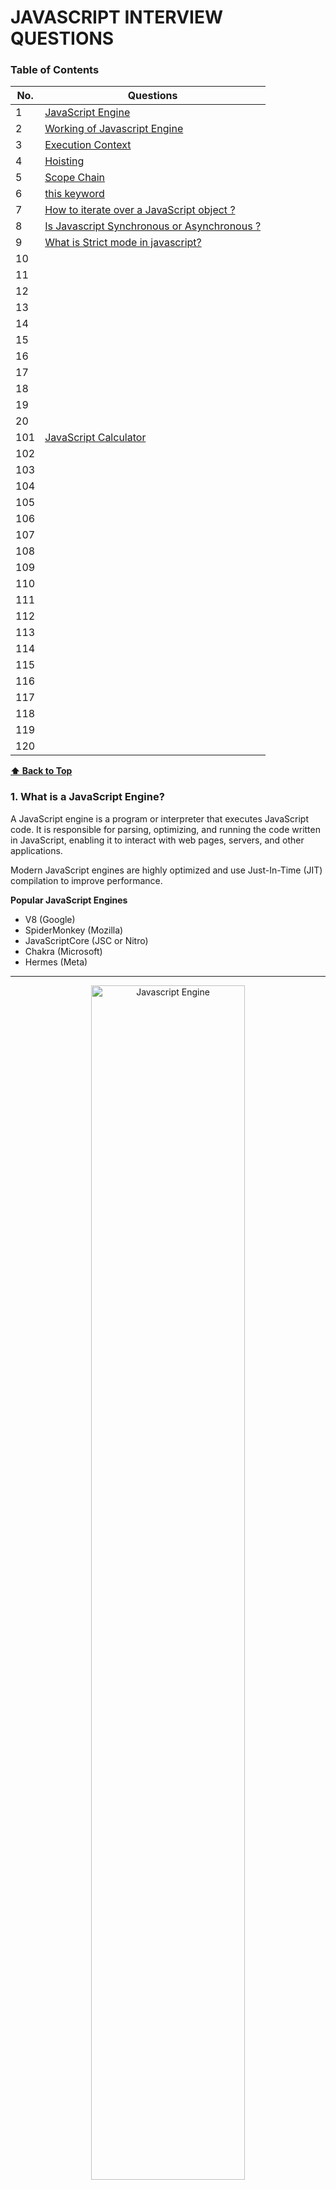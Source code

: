 # JAVASCRIPT INTERVIEW QUESTIONS 
### Table of Contents

| No. | Questions |
| --- | --------- |
| 1 | [ JavaScript Engine ](#1-what-is-a-javascript-engine) |
| 2 | [ Working of Javascript Engine ](#2-how-does-a-javascript-engine-work) |
| 3 | [ Execution Context ](#3-what-is-execution-context-) |
| 4 | [ Hoisting ](#4-hoisting) |
| 5 | [ Scope Chain ](#5-what-is-scope-chain-) |
| 6 | [ this keyword ](#6-what-is-the-this-keyword-in-javascript) |
| 7 | [ How to iterate over a JavaScript object ? ](#7-how-to-iterate-over-a-javascript-object-) |
| 8 | [ Is Javascript Synchronous or Asynchronous ? ](#8-is-javascript-synchronous-or-asynchronous-) |
| 9 | [ What is Strict mode in javascript? ](#9-what-is-strict-mode-in-javascript) |
| 10 | [](#) |
| 11 | [](#) |
| 12 | [](#) |
| 13 | [](#) |
| 14 | [](#) |
| 15 | [](#) |
| 16 | [](#) |
| 17 | [](#) |
| 18 | [](#) |
| 19 | [](#) |
| 20 | [](#) |
| 101 | [JavaScript Calculator](#JavaScript-Calculator) |
| 102 | [](#) |
| 103 | [](#) |
| 104 | [](#) |
| 105 | [](#) |
| 106 | [](#) |
| 107 | [](#) |
| 108 | [](#) |
| 109 | [](#) |
| 110 | [](#) |
| 111 | [](#) |
| 112 | [](#) |
| 113 | [](#) |
| 114 | [](#) |
| 115 | [](#) |
| 116 | [](#) |
| 117 | [](#) |
| 118 | [](#) |
| 119 | [](#) |
| 120 | [](#) |





**[⬆ Back to Top](#table-of-contents)**

### 1. What is a JavaScript Engine?
A JavaScript engine is a program or interpreter that executes JavaScript code. It is responsible for parsing, optimizing, and running the code written in JavaScript, enabling it to interact with web pages, servers, and other applications.

Modern JavaScript engines are highly optimized and use Just-In-Time (JIT) compilation to improve performance.

**Popular JavaScript Engines**
* V8 (Google)
* SpiderMonkey (Mozilla)
* JavaScriptCore (JSC or Nitro)
* Chakra (Microsoft)
* Hermes (Meta)

---
<div>
<p align="center">
    <img src="./images/jsEngine_flow.png" alt="Javascript Engine" width="70%">
</p>
</div>

---





**[⬆ Back to Top](#table-of-contents)**

### 2. How Does a JavaScript Engine Work?

**Parsing:**
The engine reads the JavaScript code (source code) and converts it into an abstract syntax tree (AST), a structured representation of the code.

**Compilation:**
Instead of interpreting JavaScript directly (line-by-line), modern engines use JIT compilation, where the code is compiled into machine code during execution for faster performance.

**Execution:**
The compiled machine code is executed, and the JavaScript program runs.

**Optimization:**
Engines continuously analyze the running code and optimize it for better performance, adapting to frequently executed paths (hot code).





**[⬆ Back to Top](#table-of-contents)**

### 3. What is Execution context ?
In JavaScript, the execution context is the environment in which JavaScript code is evaluated and executed. It determines:
* What data is accessible (variables, functions, objects).
* How the code behaves in a specific context.
Every time a function is invoked, or the global code is executed, an execution context is created.
---
<div>
<p align="center">
    <img src="./images/executionContext.png" alt="Javascript Engine" width="70%">
</p>
</div>

---
**TYPES of Execution Context**
1. Global Execution Context (GEC)
2. Function Execution Context (FEC)
3. Eval Execution Context (rare)

**PHASES of Execution Context**

Each execution context goes through two phases:

**Creation Phase:**
* Creates the Variable Object - Memory is allocated for variables and functions.
* Creates the scope chain - List of all scopes.
* Variables are set to undefined (hoisting).
* Functions are stored in their entirety (hoisting).
* this is determined based on the context.

**Execution Phase:**
* Code is executed line by line.
* Variables are assigned their actual values.


<div>
<p align="center">
    <img src="./images/ExecutionContext_variableObject.png" alt="Javascript Engine" width="50%">
</p>
</div>

**COMPONENTS of an Execution Context**

**Variable Environment:**
1. Stores variables, function declarations, and the outer environment reference.

**Lexical Environment:**
* The structure holding the local variables and functions.
* Considers the location of variables in the source code.

**Lexical Scope** (or static scope) refers to the scope determined by the position of variables and functions in the source code. It means that a function's scope is defined during its creation, based on where it is written in the code, not where it is called.

**this Binding:**
1. Refers to the object associated with the execution context.
2. In the global context, this refers to the global object (window or global).
3. Inside functions, it depends on how the function is called (e.g., method call, arrow function).

**Execution Context STACK (Call Stack)**
JavaScript uses a call stack to manage execution contexts. When a function is called:

1. A new execution context is created and added to the stack.
2. When the function finishes execution, its context is removed from the stack.

**Examples**
```javascript
    var name = "Jack";                  
    console.log("Global Execution Context : Invoked & Pushed  - variable name, func greeting() sayHi()");

    function greeting() {
        console.log('Execution context greeting: Invoked & Pushed')
        console.log("GREETING");
        sayHi();
        console.log('Execution context greeting: Popped off')
    }

    function sayHi() {
        console.log('Execution context sayHi: Invoked & Pushed')
        console.log("HI " , name.toUpperCase() , 'HOW ARE YOU ? ' );
        console.log('Execution context sayHi: Popped off')
    }

    greeting();
    console.log("Global Execution Context : Popped off");

```
Execution Steps:
* STEP 1: The GEC is created and pushed on the execution stack as the global() object.
* STEP 2:  
    * The greeting() function is invoked and pushed on the stack.
    * The sayHi() function is invoked and pushed on the stack.
* STEP 3: 
    * The sayHi() function is popped off the stack.
    * The greetings() function is popped off the stack.
---
<div>
<p align="center">
    <img src="./images/executionStack.png" alt="Javascript Engine" width="70%">
</p>
</div>

---


Visualizing Execution Context
```javascript
    function greet() {
        let name = "John";
        console.log("Hello, " + name);
    }

    greet();
```
* Global Execution Context:
    * greet is defined.
* Function Execution Context for greet:
    * name is stored in memory.
    * console.log() executes.





**[⬆ Back to Top](#table-of-contents)**

### 4. Hoisting
Hoisting is a JavaScript mechanism where variable and function declarations are moved to the top of their containing scope during the compilation phase, before the code is executed. This means you can use variables and functions before they are declared in the code.

However, only the declarations are hoisted, not the initializations or assignments.

1. Function declarations are fully hoisted.
2. Variable declarations with var are hoisted but initialized to undefined.
3. Variables declared with let and const are also hoisted but remain in a temporal dead zone (TDZ) until their declaration is encountered in the code.

| Declaration Type           | Hoisted?                  | Initialized?           | Temporal Dead Zone?        |
|----------------------------|---------------------------|------------------------|----------------------------|
| var                        | Yes                       | Yes (undefined)        |	No                         |
| let                        | Yes                       | No                     | Yes                        |
| const                      | Yes                       | No	                  | Yes                        |
| Function Declaration	     | Yes (entire function)	 | Yes	                  | No                         |
| Function Expression        | Only the variable         |	No                    |	No                         |


**Examples of Hoisting**

1. Hoisting with function declarations
```javascript
    greet(); // Output: Hello, World!

    function greet() {
        console.log("Hello, World!");
    }
```
Function declarations are fully hoisted, meaning you can call the function before its declaration.

2. Hoisting with var 
```javascript
    console.log(a); // Output: undefined
    var a = 10;
    console.log(a); // Output: 10

```
During the compilation phase, the declaration var a is hoisted to the top.
The variable is initialized to undefined until the assignment a = 10 is executed.

3. Hoisting with let and const
```javascript
    console.log(b); // ReferenceError: Cannot access 'b' before initialization
    let b = 20;
```
For let & const, the area before initialization is called the temporal dead zone (TDZ).
let and const declarations are hoisted but are not initialized until their line of declaration is reached.

4. Hoisting with function expressions 
```javascript
    greet(); // TypeError: greet is not a function
    var greet = function () {
    console.log("Hello How are you ?");
};
```
Here, greet is declared with var and is hoisted as a variable(var greet). 
However, its value (the function) is not assigned until runtime (Creation phase has created it as variable greet = undefined. Execution phase cannot read function of undefined undefined()).





**[⬆ Back to Top](#table-of-contents)**

### 5. What is Scope Chain ?
The scope chain in JavaScript is a mechanism that determines how variables, functions, and objects are accessed in nested functions. It is the chain of lexical environments where a JavaScript interpreter looks for variable and function declarations.

When a variable or function is accessed, the JavaScript engine:

1. First checks the current scope.
2. If it doesn’t find the variable, it looks in the outer (parent) scope.
3. This process continues up the chain until the global scope is reached.

If the variable is not found in any scope, a ReferenceError is thrown.

**TYPES of Scopes in JavaScript**

**Global Scope:**
1. Variables and functions declared outside of any function or block.
2. Accessible from anywhere in the code.
3. Forms the top of the scope chain.

**Function Scope:**
1. Variables declared inside a function.
2. Accessible only within that function and its nested scopes.

**Block Scope:**
1. Variables declared with let and const inside a block (e.g., {}).
2. Accessible only within that block.

```javascript
const globalVar = "I am global";

function outer() {
    const outerVar = "I am outer";

    function inner() {
        const innerVar = "I am inner";

        console.log(globalVar); // "I am global"
        console.log(outerVar);  // "I am outer"
        console.log(innerVar);  // "I am inner"
    }

    inner();
}

outer();
```





**[⬆ Back to Top](#table-of-contents)**

### 6. What is the this Keyword in JavaScript? 
In JavaScript, this is a special keyword that refers to the object that is executing the current function. The value of this depends on how and where the function is invoked, not where it is defined.

|           Context	                 |               Value of this                               |
|------------------------------------|-----------------------------------------------------------|
| Global Scope	                     | Global object (window in browsers).                       |
| Regular Function (non-strict)      | Global object (window in browsers).                       |   
| Regular Function (strict mode)     | undefined.                                                |
| Method in Object	                 | The object the method is called on.                       |
| Constructor Function	             | The newly created object.                                 |
| Class	                             | The instance of the class.                                |
| Arrow Function	                 | Inherited from the enclosing lexical environment.         |
| Event Handler	                     | The element that triggered the event.                     | 
| Explicit Binding (call/apply/bind) |Explicitly set value.                                      |



**Key Rules for this in JavaScript**
* The value of this is determined at runtime, depending on how a function is called.
* Arrow functions do not have their own this; they inherit it from their lexical scope.


**How this Works in Different Contexts**

* 1. Global Context
In the global scope:

* In browsers, this refers to the global object (window).
* In Node.js, it refers to the global object (global).
```javascript
   console.log(this); // In browsers, outputs: window
```

```javascript
   "use strict";
    console.log(this); // undefined
```
* 2. Inside a Function
* Non-strict Mode: this refers to the global object.
* Strict Mode: this is undefined.
```javascript
   function showThis() {
    console.log(this);
    }
    showThis(); // In browsers, outputs: window

    "use strict";
    function strictShowThis() {
        console.log(this);
    }
    strictShowThis(); // undefined
```

* 3. Inside an Object (Method Call)
* When a function is called as a method of an object, this refers to the object that owns the method.
```javascript
   const obj = {
    name: "Alice",
    greet: function () {
        console.log(this.name);
        },
    };
    obj.greet(); // Outputs: Alice

```

* 4. Inside a Constructor Function
* In a constructor function, this refers to the newly created object.
```javascript
    function Person(name) {
        this.name = name;
    }

    const person1 = new Person("Bob");
    console.log(person1.name); // Outputs: Bob
```
* 5. Inside a Class
* In a class, this refers to the instance of the class.
```javascript
   class Person {
    constructor(name) {
        this.name = name;
    }

    greet() {
        console.log(`Hello, my name is ${this.name}`);
        }   
    }

    const person = new Person("Alice");
    person.greet(); // Outputs: Hello, my name is Alice

```

* 6. Arrow Functions

* Arrow functions do not have their own this. Instead, this is lexically inherited from the surrounding scope (the value of this where the arrow function is defined).
```javascript
const obj = {
    name: "Alice",
    greet: () => {
        console.log(this.name); // `this` refers to the global object (or undefined in strict mode)
    },
};
obj.greet(); // undefined
```

* 7. In Event Handlers

* this refers to the element that triggered the event.

```javascript
document.getElementById("myButton").addEventListener("click", function () {
    console.log(this); // The button element
});
```


* 8. Explicit Binding (call, apply, and bind)
You can explicitly set the value of this using call, apply, or bind.

* call: Invokes a function with a specific this value and arguments provided individually.
* apply: Similar to call, but arguments are passed as an array.
* bind: Returns a new function with this permanently set to the specified value.

```javascript
const person = {
    name: "Alice",
};

function greet(greeting) {
    console.log(`${greeting}, ${this.name}`);
}

greet.call(person, "Hello"); // Outputs: Hello, Alice
greet.apply(person, ["Hi"]); // Outputs: Hi, Alice

const boundGreet = greet.bind(person);
boundGreet("Hey"); // Outputs: Hey, Alice
```





**[⬆ Back to Top](#table-of-contents)**

### 7. How to iterate over a JavaScript object ?
* Using for loop
```javascript
    function iterateObject() {
        let exampleObj = {
            book: "Sherlock Holmes",
            author: "Arthur Conan Doyle",
            genre: "Mystery"
        };

        for (let key in exampleObj) {
            if (exampleObj.hasOwnProperty(key)) {
                value = exampleObj[key];
                console.log(key, value);
            }
        }
    }
    iterateObject();
```
* Using Object.entries() and map() Method
```javascript
    function iterateObject() {
        let exampleObj = {
            book: "Sherlock Holmes",
            author: "Arthur Conan Doyle",
            genre: "Mystery"
        };

        Object.entries(exampleObj).map(entry => {
            let key = entry[0];
            let value = entry[1];
            console.log(key, value);
        });
    }
    iterateObject();
```

* Using forEach() and object.keys() Method
```javascript
    function iterateObject() {
        let exampleObj = {
            book: "Sherlock Holmes",
            author: "Arthur Conan Doyle",
            genre: "Mystery"
        };

        Object.keys(exampleObj).forEach(key => {
            const value = exampleObj[key];
            console.log(`${key}: ${value}`);
        });

    }
    iterateObject();
```





**[⬆ Back to Top](#table-of-contents)**

### 8. Is Javascript Synchronous or Asynchronous ?

JavaScript is **single-threaded**.

JavaScript is both synchronous and asynchronous, depending on the context in which the code is executed. Here's an explanation:

**Synchronous by Default**
```javascript
    console.log("First");
    console.log("Second");
    console.log("Third");
```
**Asynchronous Behavior**
JavaScript supports asynchronous programming to handle tasks that might take time (e.g., fetching data, reading files, or waiting for user input) without blocking the main thread.

This is achieved using:

* Callbacks
* Promises
* async/await

**Callback**
```javascript
    setTimeout(() => {
    console.log("Callback executed");
    }, 1000);
```

**Promises**
```javascript
    fetch("https://api.example.com/data")
    .then(response => response.json())
    .then(data => console.log(data))
    .catch(error => console.error(error));
```

**async/await**
```javascript
    async function fetchData() {
    try {
        const response = await fetch("https://api.example.com/data");
        const data = await response.json();
        console.log(data);
    } catch (error) {
        console.error(error);
    }
    }

    fetchData();
```

**[⬆ Back to Top](#table-of-contents)**

### 9. What is Strict mode in javascript?

Strict mode in JavaScript is a feature that makes the language's behavior more predictable and secure by applying stricter parsing and error handling. It helps developers write cleaner, less error-prone code by eliminating silent errors and encouraging best practices.


**Enable Strict Mode Globally:**
```javascript
   "use strict";

    x = 10; // Error: x is not defined
```

**Enable Strict Mode Locally:**
Note: It is not recommended to enable strict mode globally in mixed environments, as it may affect third-party scripts or libraries that don't use strict mode.


```javascript
function myFunction() {
    "use strict";
    y = 20; // Error: y is not defined
}

myFunction();

```

### Key Features of Strict Mode

* Prevents the Use of Undeclared Variables

Variables must be explicitly declared with let, const, or var.
```javascript

"use strict";
x = 10; // Error: x is not defined
```

* Disallows Duplicate Parameter Names

Functions cannot have parameters with the same name.

```javascript
"use strict";
function example(a, a) { // Error: Duplicate parameter name not allowed
  return a;
}
```

* Eliminates this Binding for Global Objects

In strict mode, this in a function defaults to undefined, instead of the global object.

```javascript

"use strict";
function showThis() {
  console.log(this);
}
showThis(); // Output: undefined
```

* Prevents Assignment to Read-Only Properties

Assigning a value to a read-only property throws an error.
```javascript
"use strict";
const obj = Object.freeze({ name: "John" });
obj.name = "Doe"; // Error: Cannot assign to read-only property
```

* Disallows 'with' Statements

The with statement is prohibited because it makes the scope ambiguous.
```javascript
"use strict";
with (Math) { // Error: Strict mode code may not include a with statement
  console.log(PI);
}
```

* Catches Silent Errors

Many silent errors in non-strict mode throw exceptions in strict mode.
```javascript
"use strict";
delete Object.prototype; // Error: Cannot delete property 'prototype'
```

* Prohibits Octal Literals

Octal literals are not allowed in strict mode.
```javascript
"use strict";
const num = 010; // Error: Octal literals are not allowed
```

* Improved eval Behavior

Variables declared inside eval do not affect the surrounding scope.
```javascript
"use strict";
eval("var x = 10;");
console.log(x); // Error: x is not defined
```

* Disallows Deleting Plain Names

You cannot delete a variable, function, or object declared in strict mode.
```javascript
"use strict";
let x = 10;
delete x; // Error: Cannot delete variable declared with let
```




**[⬆ Back to Top](#table-of-contents)**

### 10. What is Function ?

In JavaScript, a function is a block of reusable code designed to perform a specific task. Functions are fundamental building blocks in JavaScript, allowing you to structure code into manageable and reusable components.

**Defining a Function**

Functions can be defined in several ways:

* 1. Function Declaration

Declares a named function using the function keyword.
```javascript
function greet(name) {
  return `Hello, ${name}!`;
}

console.log(greet("Alice")); // Output: Hello, Alice!
```

* 2. Function Expression

Assigns an anonymous (or named) function to a variable.

```javascript
const greet = function(name) {
  return `Hello, ${name}!`;
};

console.log(greet("Bob")); // Output: Hello, Bob!
```
* 3. Arrow Function (ES6)

A shorter syntax for writing functions, using the => arrow.

```javascript
const greet = (name) => `Hello, ${name}!`;

console.log(greet("Charlie")); // Output: Hello, Charlie!
```

* 4.  Anonymous Function

A function without a name, often used as an argument in higher-order functions.
```javascript
setTimeout(function() {
  console.log("This is an anonymous function");
}, 1000);
```

* 5. Constructor Function

A function used with new to create objects.

```javascript
function Person(name, age) {
  this.name = name;
  this.age = age;
}

const person1 = new Person("David", 30);
console.log(person1.name); // Output: David
```


**Calling a Function**
A function is executed when it is called or invoked.
```javascript
function add(a, b) {
  return a + b;
}

console.log(add(3, 5)); // Output: 8
```

### 11. What are Parameters and Arguments ?
Parameters: Variables defined in the function definition.
Arguments: Values passed to the function when it is called.

Example:
```javascript
function multiply(a, b) {
  return a * b;
}

console.log(multiply(2, 4)); // Output: 8
```



**[⬆ Back to Top](#table-of-contents)**

### 12. How can you declare Default Parameters ?
You can set default values for parameters.
```javascript
function greet(name = "Guest") {
  return `Hello, ${name}!`;
}

console.log(greet());        // Output: Hello, Guest!
console.log(greet("Alice")); // Output: Hello, Alice!
```




**[⬆ Back to Top](#table-of-contents)**

### 13. What are Pure Functions?

Always produce the same output for the same input and have no side effects.
```javascript
function square(x) {
  return x * x;
}
```



**[⬆ Back to Top](#table-of-contents)**

### 14. What are Higher-Order Functions?

Functions that take other functions as arguments or return them.
```javascript
function calculate(operation, a, b) {
  return operation(a, b);
}

const add = (x, y) => x + y;
console.log(calculate(add, 3, 5)); // Output: 8
```




**[⬆ Back to Top](#table-of-contents)**

### 15. What are Immediately Invoked Function Expression (IIFE)?

A function that runs immediately after being defined.
```javascript
(function() {
  console.log("IIFE executed");
})();

```




**[⬆ Back to Top](#table-of-contents)**

### 16. What are Anonymous Functions?

The function has no name and is assigned directly to a variable.
```javascript
const numbers = [1, 2, 3];
numbers.forEach(function(num) {
  console.log(num);
});
```

```javascript
const greet = function(name) {
  return `Hello, ${name}!`;
};

console.log(greet("Alice")); // Output: Hello, Alice!   
```



**[⬆ Back to Top](#table-of-contents)**

### 17. What is Function Expression?
A function expression in JavaScript is a way to define a function by assigning it to a variable.

```javascript
    const variableName = function(parameters) {
    // Function body
    };
```

Examples:
* Anonymous Function Expression
* Named Function Expression


A function expression cannot be hoisted(cannot be used before it's defined). Unlike Function declaration which can be Hoisted (can be used before it's defined).

**[⬆ Back to Top](#table-of-contents)**

### 18. What is Named Function Expression ? 
The function has a name, which is useful for debugging or recursion.

```javascript
   const factorial = function fact(n) {
    if (n === 0) return 1;
    return n * fact(n - 1); // The function refers to itself using the name `fact`.
    };

    console.log(factorial(5)); // Output: 120

```




**[⬆ Back to Top](#table-of-contents)**

### 19. What are Slice and Splice methods in JS? What are differences? 

**slice()**
Extracts a portion of an array without modifying the original array.

**splice()**
Adds, removes, or replaces elements in an array.

| Feature               |  	slice()                             |               	splice()                |
|-----------------------|---------------------------------------|-------------------------------------------|
| Purpose               | Extracts part of an array.	        | Adds, removes, or replaces elements.      |
| Original Array        | Does not modify the original array.   |	Modifies the original array.            |
| Return Value          | A new array with the sliced elements.	|An array of removed elements (if any).     |
| Parameters            | start, end.	                        | start, deleteCount, items.                |


```javascript
   console.log('xyz');
```




**[⬆ Back to Top](#table-of-contents)**

### 10. XYZ

```javascript
   console.log('xyz');
```




**[⬆ Back to Top](#table-of-contents)**

### 10. XYZ

```javascript
   console.log('xyz');
```




**[⬆ Back to Top](#table-of-contents)**

### 10. XYZ

```javascript
   console.log('xyz');
```


**[⬆ Back to Top](#table-of-contents)**






101. ### JavaScript Calculator
Write a program to make a calculator using simple javascript, html, css.
```javascript
   console.log('Calculator');
```




**[⬆ Back to Top](#table-of-contents)**

102. ### Student Portal
Write a program to make a calculator using simple javascript, html, css.
```javascript
   console.log('Student portal using arrays ');
```



**[⬆ Back to Top](#table-of-contents)**

108. ### Equality vs Strict Equality
Few examples of comparison between == and ===

```javascript
    console.log("Object and Primitive Comparison")
    const obj = { key: 'value' };
    console.log(obj == '[object Object]'); // true
    console.log(obj === '[object Object]'); // false
```

```javascript
    console.log("Equality and Type Coercion")
    console.log(0 == false); // true
    console.log(0 === false); // false
    console.log('' == false); // true
    console.log('' === false); // false
```

```javascript
    console.log("Complex Coercion with Arrays")
    console.log([] == 0); // true
    console.log([] === 0); // false
    console.log([1] == 1); // true
    console.log([1] === 1); // false
    console.log([1, 2] == '1,2'); // true
    console.log([1, 2] === '1,2'); // false
```

```javascript
    console.log("Implicit Conversion with null and undefined")
    console.log(null == undefined); // true
    console.log(null === undefined); // false
    console.log(null == 0); // false
    console.log(undefined == 0); // false
    console.log(undefined === 0); // false
```

```javascript
    console.log("Edge Cases with NaN");
    console.log(NaN == NaN); // false
    console.log(NaN === NaN); // false
    console.log(isNaN(NaN)); // true
    console.log(Number.isNaN(NaN)); // true
```

```javascript
    console.log("Comparing Functions")
    function funcA() {}
    function funcB() {}
    console.log(funcA == funcB); // ?
    console.log(funcA === funcB); // ?
    console.log(funcA == funcA); // ?
    console.log(funcA === funcA); // ?
```

```javascript
    console.log("String and Number Comparisons")
    console.log('42' == 42); // true
    console.log('42' === 42); // false
    console.log('0x2A' == 42); // true
    console.log('0x2A' === 42); // false
```

```javascript
    console.log("Dynamic Values");
    let a = true;
    let b = '1';
    console.log(a == b); // true
    console.log(a === b); // false

    b = 1;
    console.log(a == b); // true
    console.log(a === b); // false

    b = true;
    console.log(a == b); // true
    console.log(a === b); // true
```

```javascript
    console.log("Symbol Comparisons");
    const sym1 = Symbol('id');
    const sym2 = Symbol('id');
    console.log(sym1 )
    console.log(sym2)
    console.log(sym1 == sym2); // false
    console.log(sym1 === sym2); // false
    console.log(sym1 == sym1); // true
    console.log(sym1 === sym1); // true
```

```javascript
    console.log("Object to Primitive Conversion");
    const obj1 = { valueOf: () => 1 };
    const obj2 = { toString: () => '1' };
    console.log(obj1 == obj2); // false
    console.log(obj1 === obj2); // false
```




**[⬆ Back to Top](#table-of-contents)**


112.

113.

114.
